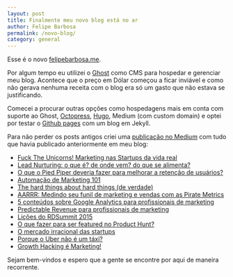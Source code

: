 ```yaml
---
layout: post
title: Finalmente meu novo blog está no ar
author: Felipe Barbosa
permalink: /novo-blog/
category: general
---
```


Esse é o novo [felipebarbosa.me](felipebarbosa,me).

Por algum tempo eu utilizei o [Ghost](ghost.org) como CMS para hospedar e gerenciar meu blog. Acontece que o preço em Dólar começou a ficar inviável e como não gerava nenhuma receita com o blog era só um gasto que não estava se justificando.

Comecei a procurar outras opções como hospedagens mais em conta com suporte ao Ghost, [Octopress](http://octopress.org/), [Hugo](https://gohugo.io/), Medium (com custom domain) e optei por testar o [Github pages](https://pages.github.com/) com um blog em Jekyll.

Para não perder os posts antigos criei uma [publicação no Medium](https://medium.com/felipe-barbosa) com tudo que havia publicado anteriormente em meu blog:

- [Fuck The Unicorns! Marketing nas Startups da vida real](https://medium.com/felipe-barbosa/fuck-the-unicorns-marketing-nas-startups-da-vida-real-a790db5de44b)
- [Lead Nurturing: o que é? de onde vem? do que se alimenta?](https://medium.com/felipe-barbosa/lead-nurturing-o-que-%C3%A9-de-onde-vem-do-que-se-alimenta-f8e9bfc06c78)
- [O que o Pied Piper deveria fazer para melhorar a retenção de usuários?](https://medium.com/felipe-barbosa/o-que-o-pied-piper-deveria-fazer-para-melhorar-a-reten%C3%A7%C3%A3o-de-usu%C3%A1rios-51dfdb5d4eaf)
- [Automação de Marketing 101](https://medium.com/felipe-barbosa/automa%C3%A7%C3%A3o-de-marketing-101-a4a4b346d95a)
- [The hard things about hard things (de verdade)](https://medium.com/felipe-barbosa/the-hard-things-about-hard-things-de-verdade-d306daebc65b)
- [AARRR: Medindo seu funil de marketing e vendas com as Pirate Metrics](https://medium.com/felipe-barbosa/aarrr-medindo-seu-funil-de-marketing-e-vendas-com-as-pirate-metrics-f2adedb8c882)
- [5 conteúdos sobre Google Analytics para profissionais de marketing](https://medium.com/felipe-barbosa/5-conte%C3%BAdos-sobre-google-analytics-para-profissionais-de-marketing-a80080d58e69)
- [Predictable Revenue para profissionais de marketing](https://medium.com/felipe-barbosa/predictable-revenue-para-profissionais-de-marketing-787a8d216bfc)
- [Lições do RDSummit 2015](https://medium.com/felipe-barbosa/li%C3%A7%C3%B5es-do-rdsummit-2015-7f55266ce211)
- [O que fazer para ser featured no Product Hunt?](https://medium.com/felipe-barbosa/o-que-fazer-para-ser-featured-no-product-hunt-b51ce6912a4)
- [O mercado irracional das startups](https://medium.com/felipe-barbosa/o-mercado-irracional-das-startups-be71076e68bd)
- [Porque o Uber não é um táxi?](https://medium.com/felipe-barbosa/porque-o-uber-n%C3%A3o-%C3%A9-um-t%C3%A1xi-2d1efe72fd2d)
- [Growth Hacking é Marketing!](https://medium.com/felipe-barbosa/growth-hacking-%C3%A9-marketing-6bfb677c154d)

Sejam bem-vindos e espero que a gente se encontre por aqui de maneira recorrente.